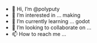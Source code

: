 - 👋 Hi, I’m @polyputy
- 👀 I’m interested in ... making
- 🌱 I’m currently learning ... godot
- 💞️ I’m looking to collaborate on ...
- 📫 How to reach me ...

<!---
polyputy/polyputy is a ✨ special ✨ repository because its `README.md` (this file) appears on your GitHub profile.
You can click the Preview link to take a look at your changes.
--->
